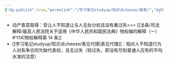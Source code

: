 ```yaml
---
{"dg-publish":true,"permalink":"/学习笔记studyup/知识点cheese/善意/","dgPassFrontmatter":true,"noteIcon":"","created":"2024-09-16T10:15:13.903+08:00","updated":"2024-09-30T11:29:38.832+08:00"}
---
```


- 动产善意取得：受让人不知道让与人无处分权且没有重过失>>> [[法条/司法解释/最高人民法院关于适用《中华人民共和国民法典》物权编的解释（一）#^t14\|物权解释第 14 条]]
- [[学习笔记studyup/知识点cheese/表见代理\|表见代理]]：相对人不知道行为人对系争合同欠缺代表权，且无过失（轻过失，即没有尽到普通人应有的平均水准的注意）